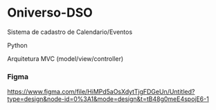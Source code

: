 # Oniverso-DSO
 Sistema de cadastro de Calendario/Eventos

 Python

 Arquitetura MVC (model/view/controller)

 

 ### Figma
 https://www.figma.com/file/HiMPd5aOsXdytTjgFDGeUn/Untitled?type=design&node-id=0%3A1&mode=design&t=tB48g0meE4spojE6-1